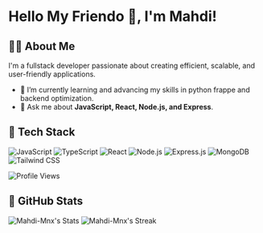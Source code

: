 # Hello My Friendo 👋, I'm Mahdi!

## 👨‍💻 About Me
I'm a fullstack developer passionate about creating efficient, scalable, and user-friendly applications.

- 🌱 I’m currently learning and advancing my skills in python frappe and backend optimization.
- 💬 Ask me about **JavaScript, React, Node.js, and Express**.

## 🔧 Tech Stack
![JavaScript](https://img.shields.io/badge/JavaScript-323330?style=for-the-badge&logo=javascript&logoColor=F7DF1E)
![TypeScript](https://img.shields.io/badge/TypeScript-007ACC?style=for-the-badge&logo=typescript&logoColor=white)
![React](https://img.shields.io/badge/React-20232A?style=for-the-badge&logo=react&logoColor=61DAFB)
![Node.js](https://img.shields.io/badge/Node.js-43853D?style=for-the-badge&logo=node-dot-js&logoColor=white)
![Express.js](https://img.shields.io/badge/Express.js-404D59?style=for-the-badge)
![MongoDB](https://img.shields.io/badge/MongoDB-4EA94B?style=for-the-badge&logo=mongodb&logoColor=white)
![Tailwind CSS](https://img.shields.io/badge/Tailwind_CSS-38B2AC?style=for-the-badge&logo=tailwind-css&logoColor=white)

![Profile Views](https://komarev.com/ghpvc/?username=Mahdi-Mnx&color=brightgreen)

## 🔧 GitHub Stats
![Mahdi-Mnx's Stats](https://github-readme-stats.vercel.app/api?username=Mahdi-Mnx&theme=vue-dark&show_icons=true&hide_border=true&count_private=false)
  ![Mahdi-Mnx's Streak](https://github-readme-streak-stats.herokuapp.com/?user=Mahdi-Mnx&theme=vue-dark&hide_border=true)
